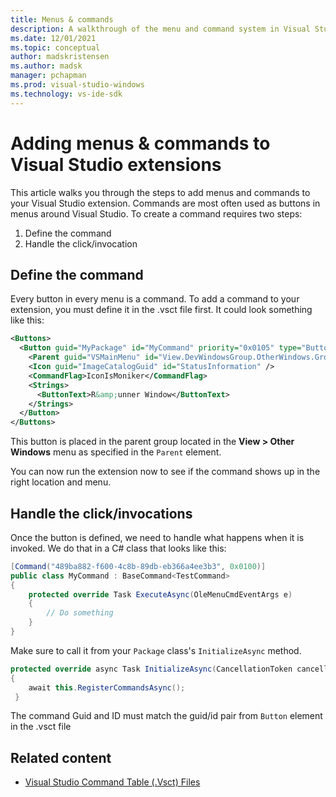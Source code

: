 ```yaml
---
title: Menus & commands
description: A walkthrough of the menu and command system in Visual Studio.
ms.date: 12/01/2021
ms.topic: conceptual
author: madskristensen
ms.author: madsk
manager: pchapman
ms.prod: visual-studio-windows
ms.technology: vs-ide-sdk
---
```

# Adding menus & commands to Visual Studio extensions


This article walks you through the steps to add menus and commands to your Visual Studio extension. Commands are most often used as buttons in menus around Visual Studio. To create a command requires two steps:

1. Define the command
2. Handle the click/invocation

## Define the command
Every button in every menu is a command. To add a command to your extension, you must define it in the .vsct file first. It could look something like this:

```xml
<Buttons>
  <Button guid="MyPackage" id="MyCommand" priority="0x0105" type="Button">
    <Parent guid="VSMainMenu" id="View.DevWindowsGroup.OtherWindows.Group1"/>
    <Icon guid="ImageCatalogGuid" id="StatusInformation" />
    <CommandFlag>IconIsMoniker</CommandFlag>
    <Strings>
      <ButtonText>R&amp;unner Window</ButtonText>
    </Strings>
  </Button>
</Buttons>
```

This button is placed in the parent group located in the **View > Other Windows** menu as specified in the `Parent` element.

You can now run the extension now to see if the command shows up in the right location and menu.

## Handle the click/invocations
Once the button is defined, we need to handle what happens when it is invoked. We do that in a C# class that looks like this:

```csharp
[Command("489ba882-f600-4c8b-89db-eb366a4ee3b3", 0x0100)]
public class MyCommand : BaseCommand<TestCommand>
{
    protected override Task ExecuteAsync(OleMenuCmdEventArgs e)
    {
        // Do something
    }
}
```

Make sure to call it from your `Package` class's `InitializeAsync` method.

```csharp
protected override async Task InitializeAsync(CancellationToken cancellationToken, IProgress<ServiceProgressData> progress)
{
    await this.RegisterCommandsAsync();
 }    
```

The command Guid and ID must match the guid/id pair from `Button` element in the .vsct file

## Related content

* [Visual Studio Command Table (.Vsct) Files](../../internals/visual-studio-command-table-dot-vsct-files.md)

